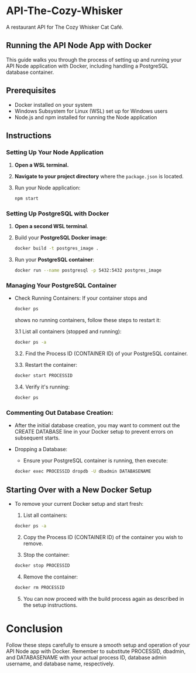 # API-The-Cozy-Whisker

A restaurant API for The Cozy Whisker Cat Café.

## Running the API Node App with Docker

This guide walks you through the process of setting up and running your API Node application with Docker, including handling a PostgreSQL database container.

## Prerequisites

- Docker installed on your system
- Windows Subsystem for Linux (WSL) set up for Windows users
- Node.js and npm installed for running the Node application

## Instructions

### Setting Up Your Node Application

1. **Open a WSL terminal.**
2. **Navigate to your project directory** where the `package.json` is located.
3. Run your Node application:

   ```bash
   npm start
   ```

### Setting Up PostgreSQL with Docker

1. **Open a second WSL terminal**.
2. Build your **PostgreSQL Docker image**:

   ```bash
   docker build -t postgres_image .
   ```

3. Run your **PostgreSQL container**:

   ```bash
   docker run --name postgresql -p 5432:5432 postgres_image
   ```

### Managing Your PostgreSQL Container

- Check Running Containers: If your container stops and

  ```bash
  docker ps
  ```

  shows no running containers, follow these steps to restart it:

  3.1 List all containers (stopped and running):

  ```bash
  docker ps -a
  ```

  3.2. Find the Process ID (CONTAINER ID) of your PostgreSQL container.

  3.3. Restart the container:

  ```bash
  docker start PROCESSID

  ```

  3.4. Verify it's running:

  ```bash
  docker ps

  ```

### Commenting Out Database Creation:

- After the initial database creation, you may want to comment out the CREATE DATABASE line in your Docker setup to prevent errors on subsequent starts.

- Dropping a Database:

  - Ensure your PostgreSQL container is running, then execute:

  ```bash
  docker exec PROCESSID dropdb -U dbadmin DATABASENAME
  ```

## Starting Over with a New Docker Setup

- To remove your current Docker setup and start fresh:

  1. List all containers:

  ```bash
  docker ps -a
  ```

  2. Copy the Process ID (CONTAINER ID) of the container you wish to remove.

  3. Stop the container:

  ```bash
  docker stop PROCESSID
  ```

  4. Remove the container:

  ```bash
  docker rm PROCESSID
  ```

  5. You can now proceed with the build process again as described in the setup instructions.

# Conclusion

Follow these steps carefully to ensure a smooth setup and operation of your API Node app with Docker. Remember to substitute PROCESSID, dbadmin, and DATABASENAME with your actual process ID, database admin username, and database name, respectively.
